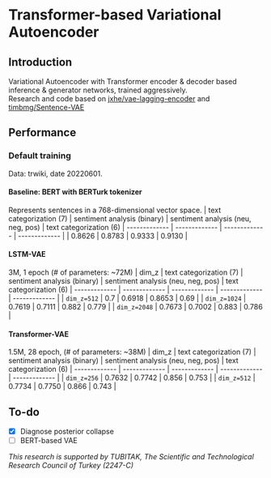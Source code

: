 # Transformer-based Variational Autoencoder
## Introduction
Variational Autoencoder with Transformer encoder & decoder based inference & generator networks, trained aggressively.  
Research and code based on [jxhe/vae-lagging-encoder](https://github.com/jxhe/vae-lagging-encoder/blob/master/README.md?plain=1) and [timbmg/Sentence-VAE](https://github.com/timbmg/Sentence-VAE)  

## Performance
### Default training
Data: trwiki, date 20220601.

#### Baseline: BERT with BERTurk tokenizer
Represents sentences in a 768-dimensional vector space.
| text categorization (7) | sentiment analysis (binary) | sentiment analysis (neu, neg, pos) | text categorization (6)
| ------------- | ------------- | ------------- | ------------- |
| 0.8626 | 0.8783 | 0.9333 | 0.9130 |

#### LSTM-VAE
3M, 1 epoch (# of parameters: ~72M)
| dim_z | text categorization (7) | sentiment analysis (binary) | sentiment analysis (neu, neg, pos) | text categorization (6)
| ------------- | ------------- | ------------- | ------------- | ------------- |
| `dim_z=512` | 0.7 | 0.6918 | 0.8653 | 0.69 |
| `dim_z=1024` | 0.7619 | 0.7111 | 0.882 | 0.779 |
| `dim_z=2048` | 0.7673 | 0.7002 | 0.883 | 0.786 |

#### Transformer-VAE
1.5M, 28 epoch, (# of parameters: ~38M)
| dim_z | text categorization (7) | sentiment analysis (binary) | sentiment analysis (neu, neg, pos) | text categorization (6)
| ------------- | ------------- | ------------- | ------------- | ------------- |
| `dim_z=256` | 0.7632 | 0.7742 | 0.856 | 0.753 |
| `dim_z=512` | 0.7734 | 0.7750 | 0.866 | 0.743 |

## To-do
- [x] Diagnose posterior collapse
- [ ] BERT-based VAE

_This research is supported by TUBITAK, The Scientific and Technological Research Council of Turkey (2247-C)_
